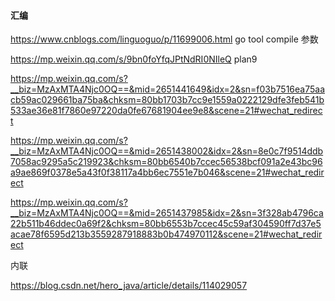 #### 汇编

https://www.cnblogs.com/linguoguo/p/11699006.html  go tool compile 参数



https://mp.weixin.qq.com/s/9bn0foYfqJPtNdRI0NIleQ plan9



https://mp.weixin.qq.com/s?__biz=MzAxMTA4Njc0OQ==&mid=2651441649&idx=2&sn=f03b7516ea75aacb59ac029661ba75ba&chksm=80bb1703b7cc9e1559a0222129dfe3feb541b533ae36e81f7860e97220da0fe67681904ee9e8&scene=21#wechat_redirect



https://mp.weixin.qq.com/s?__biz=MzAxMTA4Njc0OQ==&mid=2651438002&idx=2&sn=8e0c7f9514ddb7058ac9295a5c219923&chksm=80bb6540b7ccec56538bcf091a2e43bc96a9ae869f0378e5a43f0f38117a4bb6ec7551e7b046&scene=21#wechat_redirect



https://mp.weixin.qq.com/s?__biz=MzAxMTA4Njc0OQ==&mid=2651437985&idx=2&sn=3f328ab4796ca22b511b46ddec0a69f2&chksm=80bb6553b7ccec45c59af304590ff7d37e5acae78f6595d213b3559287918883b0b474970112&scene=21#wechat_redirect





内联

https://blog.csdn.net/hero_java/article/details/114029057
